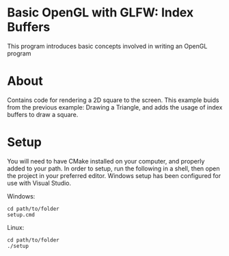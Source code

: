 # Basic OpenGL with GLFW: Index Buffers

This program introduces basic concepts involved in writing an OpenGL program

# About

Contains code for rendering a 2D square to the screen.
This example buids from the previous example: Drawing a Triangle, and adds the usage of index buffers to draw a square.

# Setup

You will need to have CMake installed on your computer, and properly added to your path.
In order to setup, run the following in a shell, then open the project in your preferred editor.
Windows setup has been configured for use with Visual Studio.

Windows:
```
cd path/to/folder
setup.cmd
```
Linux:
```
cd path/to/folder
./setup
```
